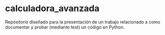 # calculadora_avanzada
Repositorio diseñado para la presentación de un trabajo relacionado a como documentar y probar (mediante test) un código en Python.
